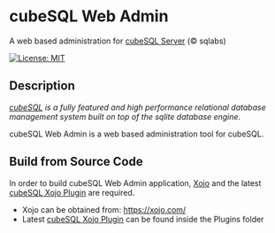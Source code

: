 # cubeSQL Web Admin
A web based administration for [cubeSQL Server](https://sqlabs.com/cubesql) (&copy; sqlabs)

[![License: MIT](https://img.shields.io/badge/License-MIT-green.svg)](LICENSE)

## Description

*[cubeSQL](https://sqlabs.com/cubesql) is a fully featured and high performance relational database management system built on top of the sqlite database engine.*

cubeSQL Web Admin is a web based administration tool for cubeSQL.

## Build from Source Code

In order to build cubeSQL Web Admin application, [Xojo](https://xojo.com/) and the latest [cubeSQL Xojo Plugin](https://github.com/cubesql/cubeSQLAdmin) are required.

- Xojo can be obtained from: https://xojo.com/
- Latest [cubeSQL Xojo Plugin](https://github.com/cubesql/cubeSQLAdmin) can be found inside the Plugins folder

